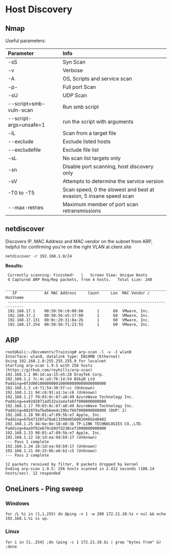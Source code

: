 # Host Discovery

## Nmap

Useful parameters: 

| Parameter | Info |
| :--- | :--- |
| -sS  | Syn Scan  |
| -v | Verbose |
| -A  | OS, Scripts and service scan  |
| -p-  | Full port Scan  |
| -sU  | UDP Scan  |
| --script=smb-vuln-scan  | Run smb script  |
| --script-args=unsafe=1  | run the script with arguments  |
| -iL  | Scan from a target file  |
| --exclude  | Exclude listed hosts  |
| --excludefile  | Exclude file list  |
| -sL   | No scan list targets only  |
| -sn  | Disable port scanning, host discovery only  |
| -sV   | Attempts to determine the service version  |
| -T0 to -T5  | Scan speed, 0 the slowest and best at evasion, 5 insane speed scan  |
| --max-retries  | Maximum member of port scan retransmissions  |

## netdiscover

Discovers IP, MAC Address and MAC vendor on the subnet from ARP, helpful for confirming you're on the right VLAN at client site

`netdiscover -r 192.168.1.0/24` 

**Results:** 

```text
 Currently scanning: Finished!   |   Screen View: Unique Hosts                  
 4 Captured ARP Req/Rep packets, from 4 hosts.   Total size: 240                
 _____________________________________________________________________________ 
   IP            At MAC Address     Count     Len  MAC Vendor / Hostname       
 ----------------------------------------------------------------------------- 
 192.168.17.1    00:50:56:c0:00:08      1      60  VMware, Inc.                 
 192.168.17.2    00:50:56:e5:1f:80      1      60  VMware, Inc.                 
 192.168.17.131  00:0c:29:31:8a:2b      1      60  VMware, Inc.                 
 192.168.17.254  00:50:56:f1:23:55      1      60  VMware, Inc.     
```

## ARP

```text
root@kali:~/Documents/Training# arp-scan -l -v -I wlan0  
Interface: wlan0, datalink type: EN10MB (Ethernet) 
Using 192.168.1.0:255.255.255.0 for localnet 
Starting arp-scan 1.9.5 with 256 hosts (https://github.com/royhills/arp-scan) 
192.168.1.1 00:1d:aa:15:e5:28 DrayTek Corp. 
192.168.1.2 7c:4c:a5:76:14:54 BSkyB Ltd Padding=0f3d00100000000100000000000000000000 
192.168.1.3 c4:71:54:30:5f:cc (Unknown) 
192.168.1.11 94:c6:91:a1:1e:c6 (Unknown) 
192.168.1.17 f0:03:8c:67:a0:49 AzureWave Technology Inc.  
Padding=ea92d2071ad532a1a4afe6ff000000000000 
192.168.1.17 f0:03:8c:67:a0:49 AzureWave Technology Inc.  
Padding=882079afbeb6ee4c29bcf66f000000000000 (DUP: 2) 
192.168.1.18 98:01:a7:89:5b:e7 Apple, Inc. Padding=6fb47320fa70a613398d8560020405b40402 
192.168.1.25 d4:6e:0e:18:40:3b TP-LINK TECHNOLOGIES CO.,LTD.  
Padding=8aa9f02e679cb9dfd238cef2000000000000 
192.168.1.33 98:01:a7:89:5b:e7 Apple, Inc. 
192.168.1.12 18:1d:ea:9d:b9:17 (Unknown) 
--- Pass 1 complete 
192.168.1.34 18:1d:ea:9d:b9:17 (Unknown) 
192.168.1.21 d4:25:8b:e6:b2:c5 (Unknown) 
--- Pass 2 complete 

12 packets received by filter, 0 packets dropped by kernel 
Ending arp-scan 1.9.5: 256 hosts scanned in 2.412 seconds (106.14 hosts/sec). 12 responded 
```

## OneLiners - Ping sweep

### Windows

`for /L %i in (1,1,255) do @ping -n 1 -w 200 172.21.10.%i > nul && echo 192.168.1.%i is up.`

### Linux

`for i in {1..254} ;do (ping -c 1 172.21.10.$i | grep "bytes from" &) ;done`


